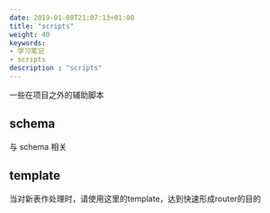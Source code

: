 ```yaml
---
date: 2019-01-08T21:07:13+01:00
title: "scripts"
weight: 40
keywords:
- 学习笔记
- scripts
description : "scripts"
---
```


一些在项目之外的辅助脚本

## schema

与 schema 相关

## template

当对新表作处理时，请使用这里的template，达到快速形成router的目的